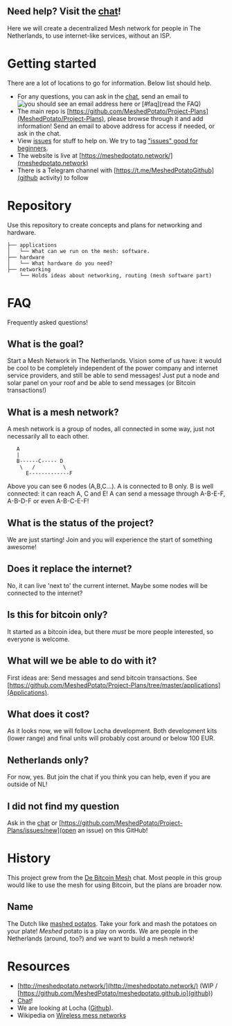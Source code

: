 Need help? Visit the [chat](https://t.me/DeBitcoinMesh)!
--------------------------------------------------------

Here we will create a decentralized Mesh network for people in The Netherlands, to use internet-like services, without an ISP.

# Getting started
There are a lot of locations to go for information. Below list should help.

* For any questions, you can ask in the [chat](https://t.me/DeBitcoinMesh), send an email to ![you should see an email address here](https://meshedpotato.network/assets/img/email.png) or [#faq](read the FAQ)
* The main repo is [https://github.com/MeshedPotato/Project-Plans](MeshedPotato/Project-Plans), please browse through it and add information! Send an email to above address for access if needed, or ask in the chat.
* View [issues](https://github.com/MeshedPotato/Project-Plans/issues) for stuff to help on. We try to tag ["issues" good for beginners](https://github.com/MeshedPotato/Project-Plans/issues?q=is%3Aissue+is%3Aopen+label%3A%22good+first+issue%22).
* The website is live at [https://meshedpotato.network/](meshedpotato.network)
* There is a Telegram channel with [https://t.me/MeshedPotatoGithub](github activity) to follow

# Repository
Use this repository to create concepts and plans for networking and hardware.
```
├── applications
│   └── What can we run on the mesh: software.
├── hardware
│   └── What hardware do you need?
├── networking
    └── Holds ideas about networking, routing (mesh software part)
```

# FAQ
Frequently asked questions!
## What is the goal?
Start a Mesh Network in The Netherlands. Vision some of us have: it would be cool to be completely independent of the power company and internet service providers, and still be able to send messages! Just put a node and solar panel on your roof and be able to send messages (or Bitcoin transactions!)

## What is a mesh network?
A mesh network is a group of nodes, all connected in some way, just not necessarily all to each other.

```
   A
   |
   B------C----- D
    \   /         \
      E-------------F
```
Above you can see 6 nodes (A,B,C...). A is connected to B only. B is well connected: it can reach A, C and E! A can send a message through A-B-E-F, A-B-D-F or even A-B-C-E-F!

## What is the status of the project?
We are just starting! Join and you will experience the start of something awesome!

## Does it replace the internet?
No, it can live 'next to' the current internet. Maybe some nodes will be connected to the internet?

## Is this for bitcoin only?
It started as a bitcoin idea, but there _must_ be more people interested, so everyone is welcome.

## What will we be able to do with it?
First ideas are: Send messages and send bitcoin transactions. See [https://github.com/MeshedPotato/Project-Plans/tree/master/applications](Applications).

## What does it cost?
As it looks now, we will follow Locha development. Both development kits (lower range) and final units will probably cost around or below 100 EUR.

## Netherlands only?
For now, yes. But join the chat if you think you can help, even if you are outside of NL!

## I did not find my question
Ask in the [chat](https://t.me/DeBitcoinMesh) or [https://github.com/MeshedPotato/Project-Plans/issues/new](open an issue) on this GitHub!


# History
This project grew from the [De Bitcoin Mesh](https://t.me/DeBitcoinMesh) chat. 
Most people in this group would like to use the mesh for using Bitcoin, but the plans are broader now.

## Name
The Dutch like [mashed potatos](https://nl.wikipedia.org/wiki/Aardappelpuree). Take your fork and mash the potatoes on your plate! *Meshed* potato is a play on words. We are people in the Netherlands (around, too?) and we want to build a mesh network!

# Resources
* [http://meshedpotato.network/](http://meshedpotato.network/) (WIP / [https://github.com/MeshedPotato/meshedpotato.github.io](github))
* [Chat](https://t.me/DeBitcoinMesh)!
* We are looking at Locha ([Github](https://github.com/btcven/locha)).
* Wikipedia on [Wireless mess networks](https://en.wikipedia.org/wiki/Wireless_mesh_network)
